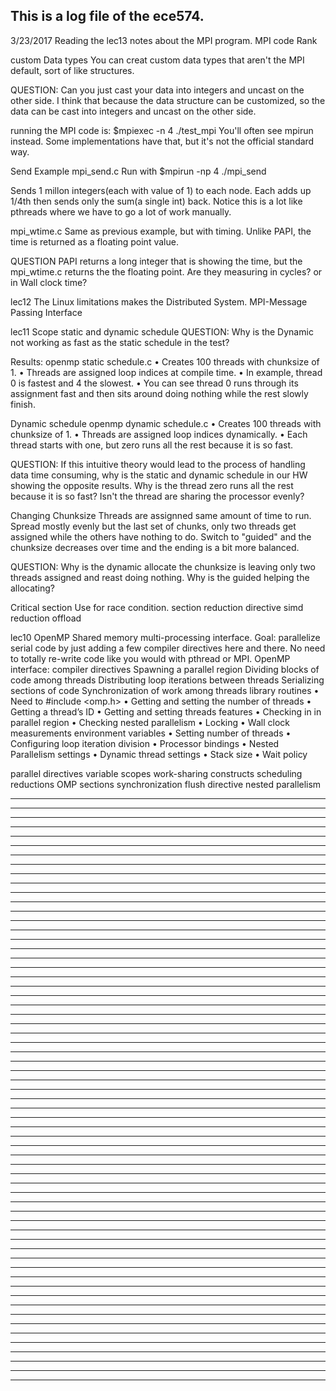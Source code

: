 This is a log file of the ece574.
--------------------------------------------------------------------------------
3/23/2017
Reading the lec13 notes about the MPI program.
MPI code
Rank

custom Data types
You can creat custom data types that aren't the MPI default, sort of like
structures.

QUESTION: Can you just cast your data into integers and uncast on the other
side.
I think that because the data structure can be customized, so the data can be
cast into integers and uncast on the other side.

running the MPI code is:
$mpiexec -n 4 ./test_mpi
You'll often see mpirun instead. Some implementations have that, but it's not
the official standard way.

Send Example
mpi_send.c
Run with
$mpirun -np 4 ./mpi_send

Sends 1 millon integers(each with value of 1) to each node.
Each adds up 1/4th then sends only the sum(a single int) back.
Notice this is a lot like pthreads where we have to go a lot of work manually.

mpi_wtime.c
Same as previous example, but with timing.
Unlike PAPI, the time is returned as a floating point value.

QUESTION
PAPI returns a long integer that is showing the time, but the mpi_wtime.c
returns the the floating point. Are they measuring in cycles? or in Wall clock
time?

lec12
The Linux limitations makes the Distributed System.
MPI-Message Passing Interface

lec11
Scope
static and dynamic schedule
QUESTION: Why is the Dynamic not working as fast as the static schedule in the
test?

Results:
openmp static schedule.c
• Creates 100 threads with chunksize of 1.
• Threads are assigned loop indices at compile time.
• In example, thread 0 is fastest and 4 the slowest.
• You can see thread 0 runs through its assignment fast
and then sits around doing nothing while the rest slowly
finish.

Dynamic schedule
openmp dynamic schedule.c
• Creates 100 threads with chunksize of 1.
• Threads are assigned loop indices dynamically.
• Each thread starts with one, but zero runs all the rest
because it is so fast.

QUESTION:
If this intuitive theory would lead to the process of handling data time
consuming, why is the static and dynamic schedule in our HW showing the opposite
results.
Why is the thread zero runs all the rest because it is so fast? Isn't the
thread are sharing the processor evenly?

Changing Chunksize
Threads are assignned same amount of time to run.
Spread mostly evenly but the last set of chunks, only two threads get assigned
while the others have nothing to do.
Switch to "guided" and the chunksize decreases over time and the ending is a bit
more balanced.

QUESTION: Why is the dynamic allocate the chunksize is leaving only two threads
assigned and reast doing nothing. Why is the guided helping the allocating?

Critical section
Use for race condition.
section
reduction directive
simd reduction
offload

lec10
OpenMP
Shared memory multi-processing interface.
Goal: parallelize serial code by just adding a few compiler directives here and
there.
No need to totally re-write code like you would with pthread or MPI.
OpenMP interface:
    compiler directives
        Spawning a parallel region
        Dividing blocks of code among threads
        Distributing loop iterations between threads
        Serializing sections of code
        Synchronization of work among threads
    library routines
        • Need to #include <omp.h>
        • Getting and setting the number of threads
        • Getting a thread’s ID
        • Getting and setting threads features
        • Checking in in parallel region
        • Checking nested parallelism
        • Locking
        • Wall clock measurements
    environment variables
        • Setting number of threads
        • Configuring loop iteration division
        • Processor bindings
        • Nested Parallelism settings
        • Dynamic thread settings
        • Stack size
        • Wait policy

parallel directives
variable scopes
work-sharing constructs
scheduling
reductions
OMP sections
synchronization
flush directive
nested parallelism

--------------------------------------------------------------------------------
--------------------------------------------------------------------------------
--------------------------------------------------------------------------------
--------------------------------------------------------------------------------
--------------------------------------------------------------------------------
--------------------------------------------------------------------------------
--------------------------------------------------------------------------------
--------------------------------------------------------------------------------
--------------------------------------------------------------------------------
--------------------------------------------------------------------------------
--------------------------------------------------------------------------------
--------------------------------------------------------------------------------
--------------------------------------------------------------------------------
--------------------------------------------------------------------------------
--------------------------------------------------------------------------------
--------------------------------------------------------------------------------
--------------------------------------------------------------------------------
--------------------------------------------------------------------------------
--------------------------------------------------------------------------------
--------------------------------------------------------------------------------
--------------------------------------------------------------------------------
--------------------------------------------------------------------------------
--------------------------------------------------------------------------------
--------------------------------------------------------------------------------
--------------------------------------------------------------------------------
--------------------------------------------------------------------------------
--------------------------------------------------------------------------------
--------------------------------------------------------------------------------
--------------------------------------------------------------------------------
--------------------------------------------------------------------------------
--------------------------------------------------------------------------------
--------------------------------------------------------------------------------
--------------------------------------------------------------------------------
--------------------------------------------------------------------------------
--------------------------------------------------------------------------------
--------------------------------------------------------------------------------
--------------------------------------------------------------------------------
--------------------------------------------------------------------------------
--------------------------------------------------------------------------------
--------------------------------------------------------------------------------
--------------------------------------------------------------------------------
--------------------------------------------------------------------------------
--------------------------------------------------------------------------------
--------------------------------------------------------------------------------
--------------------------------------------------------------------------------
--------------------------------------------------------------------------------
--------------------------------------------------------------------------------
--------------------------------------------------------------------------------
--------------------------------------------------------------------------------
--------------------------------------------------------------------------------
--------------------------------------------------------------------------------
--------------------------------------------------------------------------------
--------------------------------------------------------------------------------
--------------------------------------------------------------------------------
--------------------------------------------------------------------------------
--------------------------------------------------------------------------------
--------------------------------------------------------------------------------
--------------------------------------------------------------------------------
--------------------------------------------------------------------------------
--------------------------------------------------------------------------------
--------------------------------------------------------------------------------
--------------------------------------------------------------------------------
--------------------------------------------------------------------------------
